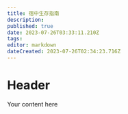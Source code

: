 ```yaml
---
title: 宿中生存指南
description: 
published: true
date: 2023-07-26T03:33:11.210Z
tags: 
editor: markdown
dateCreated: 2023-07-26T02:34:23.716Z
---
```


# Header
Your content here